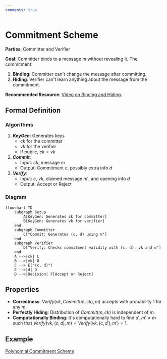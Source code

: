 ```yaml
---
comments: true
---
```


# Commitment Scheme

**Parties**: Committer and Verifier

**Goal**: Committer binds to a message $m$ without revealing it. The commitment:

1. **Binding**: Committer can't change the message after committing.
2. **Hiding**: Verifier can't learn anything about the message from the commitment.

**Recommended Resource**: [Video on Binding and Hiding](https://www.youtube.com/watch?v=4w_b8Msxy14).

## Formal Definition

### Algorithms

1. **$KeyGen$**: Generates keys
    - $ck$ for the committer
    - $vk$ for the verifier
    - If public, $ck = vk$
2. **$Commit$**:
    - Input: $ck$, message $m$
    - Output: Commitment $c$, possibly extra info $d$
3. **$Verify$**:
    - Input: $c$, $vk$, claimed message $m'$, and opening info $d$
    - Output: Accept or Reject

### Diagram

```mermaid
flowchart TD
    subgraph Setup
        A[KeyGen: Generates ck for committer]
        B[KeyGen: Generates vk for verifier]
    end
    subgraph Committer
        C["Commit: Generates (c, d) using m"]
    end
    subgraph Verifier
        D["Verify: Checks commitment validity with (c, d), vk and m"]
    end
    A -->|ck| C
    B -->|vk| D
    C --> E("(c, d)")
    E -->|d| D
    D -->|Decision| F[Accept or Reject]
```

## Properties

- **Correctness**: $Verify(vk, Commit(m, ck), m)$ accepts with probability 1 for any $m$.
- **Perfectly Hiding**: Distribution of $Commit(m, ck)$ is independent of $m$.
- **Computationally Binding**: It's computationally hard to find $d', m' \neq m$ such that
  $Verify(vk, (c, d), m) = Verify(vk, (c, d'), m') = 1$.

## Example

[Polynomial Commitment Scheme](polynomial-commitment/000_polynomial_commitment.md)
